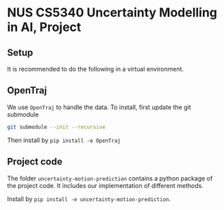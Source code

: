 # NUS CS5340 Uncertainty Modelling in AI, Project

## Setup

It is recommended to do the following in a virtual environment.

## OpenTraj

We use `OpenTraj` to handle the data. To install, first update the git submodule

``` sh
git submodule --init --recursive
```

Then install by `pip install -e OpenTraj`

## Project code

The folder `uncertainty-motion-prediction` contains a python package of the
project code. It includes our implementation of different methods.

Install by `pip install -e uncertainty-motion-prediction`.
